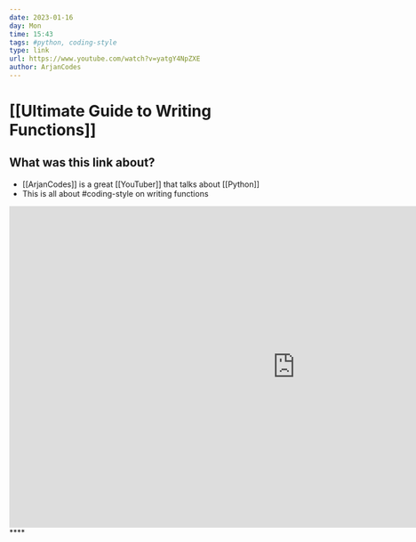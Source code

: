 ```yaml
---
date: 2023-01-16
day: Mon
time: 15:43
tags: #python, coding-style
type: link
url: https://www.youtube.com/watch?v=yatgY4NpZXE
author: ArjanCodes
---
```

# [[Ultimate Guide to Writing Functions]] 
## What was this link about?
- [[ArjanCodes]] is a great [[YouTuber]] that talks about [[Python]]
- This is all about #coding-style on writing functions
<iframe width="1027" height="578" src="https://www.youtube.com/embed/yatgY4NpZXE" title="The Ultimate Guide to Writing Functions" frameborder="0" allow="accelerometer; autoplay; clipboard-write; encrypted-media; gyroscope; picture-in-picture; web-share" allowfullscreen></iframe>****